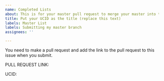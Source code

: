 ```yaml
---
name: Completed Lists
about: This is for your master pull request to merge your master into this repo.
title: Put your UCID as the title (replace this text)
labels: Master List
labels: Submitting my master branch
assignees: ''

---
```


You need to make a pull request and add the link to the pull request to this issue when you submit.  

PULL REQUEST LINK:

UCID:
